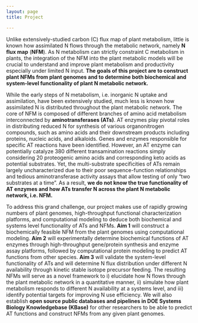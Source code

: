 ```yaml
---
layout: page
title: Project

---
```


Unlike extensively-studied carbon (C) flux map of plant metabolism, little is known how assimilated N flows through the metabolic network, namely **N flux map** (**NFM**). As N metabolism can strictly constraint C metabolism in plants, the integration of the NFM into the plant metabolic models will be crucial to understand and improve plant metabolism and productivity especially under limited N input. **The goals of this project are to construct plant NFMs from plant genomes and to determine both biochemical and system-level functionality of plant N metabolic network.**

While the early steps of N metabolism, i.e. inorganic N uptake and assimilation, have been extensively studied, much less is known how assimilated N is distributed throughout the plant metabolic network. The core of NFM is composed of different branches of amino acid metabolism interconnected by **aminotransferases (ATs)**. AT enzymes play pivotal roles in distributing reduced N for synthesis of various organonitrogen compounds, such as amino acids and their downstream products including proteins, nucleic acids, and alkaloids. Genes and enzymes responsible for specific AT reactions have been identified. However, an AT enzyme can potentially catalyze 380 different transamination reactions simply considering 20 proteogenic amino acids and corresponding keto acids as potential substrates. Yet, the multi-substrate specificities of ATs remain largely uncharacterized due to their poor sequence-function relationships and tedious aminotransferase activity assays that allow testing of only “two substrates at a time”. As a result, **we do not know the true functionality of AT enzymes and how ATs transfer N across the plant N metabolic network, i.e. NFM.**

To address this grand challenge, our project makes use of rapidly growing numbers of plant genomes, high-throughput functional characterization platforms, and computational modeling to deduce both biochemical and systems level functionality of ATs and NFMs. **Aim 1** will construct a biochemically feasible NFM from the plant genomes using computational modeling. **Aim 2** will experimentally determine biochemical functions of AT enzymes through high-throughput gene/protein synthesis and enzyme assay platforms, followed by computational protein modeling to predict AT functions from other species. **Aim 3** will validate the system-level functionality of ATs and will determine N flux distribution under different N availability through kinetic stable isotope precursor feeding. The resulting NFMs will serve as a novel framework to i) elucidate how N flows through the plant metabolic network in a quantitative manner, ii) simulate how plant metabolism responds to different N availability at a systems level, and iii) identify potential targets for improving N use efficiency. We will also establish **open source public databases and pipelines in DOE Systems Biology Knowledgebase (KBase)** for other researchers to be able to predict AT functions and construct NFMs from any given plant genomes.

